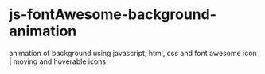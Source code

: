 # js-fontAwesome-background-animation
animation of background using javascript, html, css and font awesome icon | moving and hoverable icons
